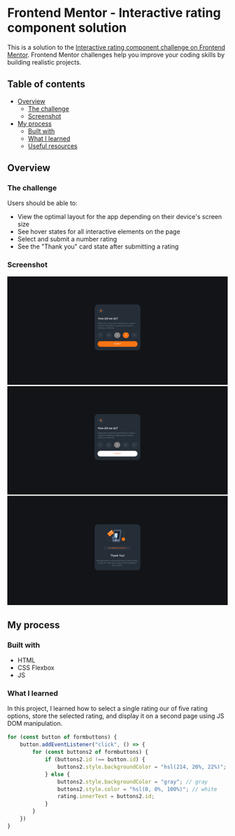 # Frontend Mentor - Interactive rating component solution

This is a solution to the [Interactive rating component challenge on Frontend Mentor](https://www.frontendmentor.io/challenges/interactive-rating-component-koxpeBUmI). Frontend Mentor challenges help you improve your coding skills by building realistic projects. 

## Table of contents

- [Overview](#overview)
  - [The challenge](#the-challenge)
  - [Screenshot](#screenshot)
- [My process](#my-process)
  - [Built with](#built-with)
  - [What I learned](#what-i-learned)
  - [Useful resources](#useful-resources)

## Overview

### The challenge

Users should be able to:

- View the optimal layout for the app depending on their device's screen size
- See hover states for all interactive elements on the page
- Select and submit a number rating
- See the "Thank you" card state after submitting a rating

### Screenshot

![Hover](interactive_rating_1.png)
![Selection](interactive_rating_2.png)
![Display](interactive_rating_3.png)

## My process

### Built with

- HTML
- CSS Flexbox
- JS

### What I learned

In this project, I learned how to select a single rating our of five rating options, store the selected rating, and display it on a second page using JS DOM manipulation.

```js
for (const button of formbuttons) {
	button.addEventListener("click", () => {
		for (const buttons2 of formbuttons) {
			if (buttons2.id !== button.id) {
				buttons2.style.backgroundColor = "hsl(214, 20%, 22%)"; // orange
			} else {
				buttons2.style.backgroundColor = "gray"; // gray
				buttons2.style.color = "hsl(0, 0%, 100%)"; // white
				rating.innerText = buttons2.id;
			}
		}
	})
}
```